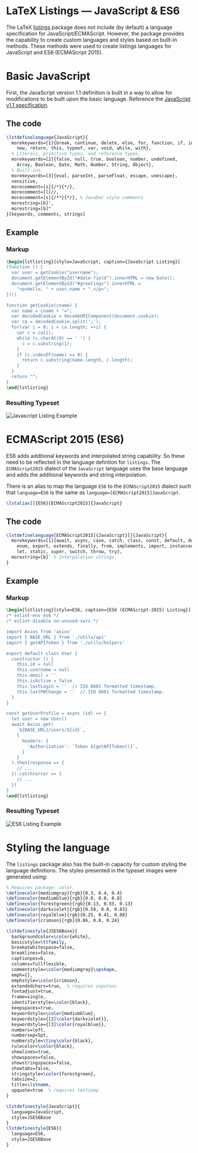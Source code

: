 # LaTeX Listings &mdash; JavaScript & ES6

The LaTeX [listings](https://ctan.org/pkg/listings?lang=en) package does not include (by default) a language specification for JavaScript/ECMAScript.  However, the package provides the capability to create custom languages and styles based on built-in methods.  These methods were used to create listings languages for JavaScript and ES6 (ECMAScript 2015).

# Basic JavaScript

First, the JavaScript version 1.1 definition is built in a way to allow for modifications to be built upon the basic language.  Reference the [JavaScript v1.1 specification](http://hepunx.rl.ac.uk/~adye/jsspec11/titlepg2.htm).

## The code
```latex
\lstdefinelanguage{JavaScript}{
  morekeywords=[1]{break, continue, delete, else, for, function, if, in,
    new, return, this, typeof, var, void, while, with},
  % Literals, primitive types, and reference types.
  morekeywords=[2]{false, null, true, boolean, number, undefined,
    Array, Boolean, Date, Math, Number, String, Object},
  % Built-ins.
  morekeywords=[3]{eval, parseInt, parseFloat, escape, unescape},
  sensitive,
  morecomment=[s]{/*}{*/},
  morecomment=[l]//,
  morecomment=[s]{/**}{*/}, % JavaDoc style comments
  morestring=[b]',
  morestring=[b]"
}[keywords, comments, strings]
```

## Example

### Markup

```tex
\begin{lstlisting}[style=JavaScript, caption={JavaScript Listing}]
(function () {
  var user = getCookie("username");
  document.getElementById("#date-field").innerHTML = new Date();
  document.getElementById("#greetings").innerHTML =
    "<p>Hello, " + user.name + ".</p>";
})()

function getCookie(cname) {
  var name = cname + "=";
  var decodedCookie = decodeURIComponent(document.cookie);
  var ca = decodedCookie.split(';');
  for(var i = 0; i < ca.length; ++i) {
    var c = ca[i];
    while (c.charAt(0) == ' ') {
      c = c.substring(1);
    }
    if (c.indexOf(name) == 0) {
      return c.substring(name.length, c.length);
    }
  }
  return "";
}
\end{lstlisting}
```

### Resulting Typeset
![Javascript Listing Example](img/js_listing_example.png)

# ECMAScript 2015 (ES6)

ES6 adds additional keywords and interpolated string capability.  So these need to be reflected in the language defintion for `listings`.  The `ECMAScript2015` dialect of the `JavaScript` language uses the base language and adds the additional keywords and string interpolation.

There is an alias to map the language `ES6` to the `ECMAScript2015` dialect such that `language=ES6` is the same as `language=[ECMAScript2015]JavaScript`.

```tex
\lstalias[]{ES6}[ECMAScript2015]{JavaScript}
```

## The code
```latex
\lstdefinelanguage[ECMAScript2015]{JavaScript}[]{JavaScript}{
  morekeywords=[1]{await, async, case, catch, class, const, default, do,
    enum, export, extends, finally, from, implements, import, instanceof,
    let, static, super, switch, throw, try},
  morestring=[b]` % Interpolation strings.
}
```

## Example

### Markup
```tex
\begin{lstlisting}[style=ES6, caption={ES6 (ECMAScript-2015) Listing}]
/* eslint-env es6 */
/* eslint-disable no-unused-vars */

import Axios from 'axios'
import { BASE_URL } from './utils/api'
import { getAPIToken } from './utils/helpers'

export default class User {
  constructor () {
    this.id = null
    this.username = null
    this.email = ''
    this.isActive = false
    this.lastLogin = ''  // ISO 8601 formatted timestamp.
    this.lastPWChange = ''  // ISO 8601 formatted timestamp.
  }
}

const getUserProfile = async (id) => {
  let user = new User()
  await Axios.get(
    `${BASE_URL}/users/${id}`,
    {
      headers: {
        'Authorization': `Token ${getAPIToken()}`,
      }
    }
  ).then{response => {
    // ...
  }).catch(error => {
    // ...
  })
}
\end{lstlisting}
```

### Resulting Typeset
![ES6 Listing Example](img/es6_listing_example.png)

# Styling the language
The `listings` package also has the built-in capacity for custom styling the language definitions.  The styles presented in the typeset images were generated using:

```tex
% Requires package: color.
\definecolor{mediumgray}{rgb}{0.3, 0.4, 0.4}
\definecolor{mediumblue}{rgb}{0.0, 0.0, 0.8}
\definecolor{forestgreen}{rgb}{0.13, 0.55, 0.13}
\definecolor{darkviolet}{rgb}{0.58, 0.0, 0.83}
\definecolor{royalblue}{rgb}{0.25, 0.41, 0.88}
\definecolor{crimson}{rgb}{0.86, 0.8, 0.24}

\lstdefinestyle{JSES6Base}{
  backgroundcolor=\color{white},
  basicstyle=\ttfamily,
  breakatwhitespace=false,
  breaklines=false,
  captionpos=b,
  columns=fullflexible,
  commentstyle=\color{mediumgray}\upshape,
  emph={},
  emphstyle=\color{crimson},
  extendedchars=true,  % requires inputenc
  fontadjust=true,
  frame=single,
  identifierstyle=\color{black},
  keepspaces=true,
  keywordstyle=\color{mediumblue},
  keywordstyle={[2]\color{darkviolet}},
  keywordstyle={[3]\color{royalblue}},
  numbers=left,
  numbersep=5pt,
  numberstyle=\tiny\color{black},
  rulecolor=\color{black},
  showlines=true,
  showspaces=false,
  showstringspaces=false,
  showtabs=false,
  stringstyle=\color{forestgreen},
  tabsize=2,
  title=\lstname,
  upquote=true  % requires textcomp
}

\lstdefinestyle{JavaScript}{
  language=JavaScript,
  style=JSES6Base
}
\lstdefinestyle{ES6}{
  language=ES6,
  style=JSES6Base
}
```